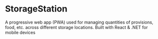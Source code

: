 # StorageStation
A progressive web app (PWA) used for managing quantities of provisions, food, etc. across different storage locations.  Built with React &amp; .NET for mobile devices 
